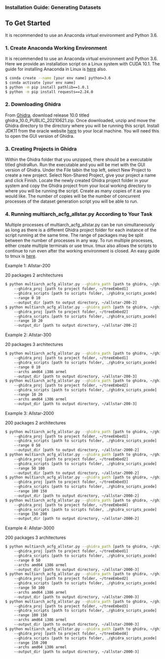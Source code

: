 ### Installation Guide: Generating Datasets

## To Get Started
It is recommended to use an Anaconda virtual environment and Python 3.6.
### 1. Create Anaconda Working Environment
It is recommended to use an Anaconda virtual environment and Python 3.6. Here we provide an installation script on a Linux system with CUDA 10.1. The guide for installing Anaconda in Linux is [here](https://docs.anaconda.com/anaconda/install/linux/) also.
```sh
$ conda create --name [your env name] python=3.6
$ conda activate [your env name]
$ python -m pip install pathlib==1.0.1
$ python -m pip install requests==2.24.0
```
### 2. Downloading Ghidra
From [Ghidra](https://github.com/NationalSecurityAgency/ghidra/releases), download release 10.0 titled ghidra_10.0_PUBLIC_20210621.zip. Once downloaded, unzip and move the Ghidra directory to the directory where you will be running this script. Install JDK11 from the oracle website [here](https://www.oracle.com/java/technologies/javase-jdk11-downloads.html) to your local machine. You will need this to open the GUI version of Ghidra.

### 3. Creating Projects in Ghidra
Within the Ghidra folder that you unzipped, there should be a executable titled ghidraRun. Run the executable and you will be met with the GUI version of Ghidra. Under the File tabin the top left, select New Project to create a new project. Select Non-Shared Project, give your project a name and click Finish. Locate the newly created Ghidra project folder in your system and copy the Ghidra project from your local working directory to where you will be running the script. Create as many copies of it as you would like. The number of copies will be the number of concurrent processes of the dataset generation script you will be able to run.

### 4. Running multiarch_acfg_allstar.py According to Your Task
Multiple processes of multiarch_acfg_allstar.py can be run simultaneously as long as there is a different Ghidra project folder for each instance of the script running at the same time. The range of packages may be split between the number of processes in any way. To run multiple processes, either create multiple terminals or use tmux. tmux also allows the scripts to continue to run even after the working environment is closed. An easy guide to tmux is [here](https://www.hamvocke.com/blog/a-quick-and-easy-guide-to-tmux/).

Example 1: Allstar-200

20 packages 2 architectures
```sh
$ python multiarch_acfg_allstar.py --ghidra_path [path to ghidra, ~/ghidra_10.0_PUBLIC_20210621/ghidra_10.0_PUBLIC/support] 
    --ghidra_proj [path to project folder, ~/treeEmbed1] 
    --ghidra_scripts [path to scripts folder, ./ghidra_scripts_pcode] 
    --range 0 10
    --output_dir [path to output directory, ~/allstar-200-2]
$ python multiarch_acfg_allstar.py --ghidra_path [path to ghidra, ~/ghidra_10.0_PUBLIC_20210621/ghidra_10.0_PUBLIC/support] 
    --ghidra_proj [path to project folder, ~/treeEmbed2] 
    --ghidra_scripts [path to scripts folder, ./ghidra_scripts_pcode] 
    --range 10 20
    --output_dir [path to output directory, ~/allstar-200-2]
```
Example 2: Allstar-300

20 packages 3 architectures
```sh
$ python multiarch_acfg_allstar.py --ghidra_path [path to ghidra, ~/ghidra_10.0_PUBLIC_20210621/ghidra_10.0_PUBLIC/support] 
    --ghidra_proj [path to project folder, ~/treeEmbed1] 
    --ghidra_scripts [path to scripts folder, ./ghidra_scripts_pcode] 
    --range 0 10 
    --archs amd64 i386 armel
    --output_dir [path to output directory, ~/allstar-200-3]
$ python multiarch_acfg_allstar.py --ghidra_path [path to ghidra, ~/ghidra_10.0_PUBLIC_20210621/ghidra_10.0_PUBLIC/support] 
    --ghidra_proj [path to project folder, ~/treeEmbed2] 
    --ghidra_scripts [path to scripts folder, ./ghidra_scripts_pcode] 
    --range 10 20 
    --archs amd64 i386 armel
    --output_dir [path to output directory, ~/allstar-200-3]
```
Example 3: Allstar-2000

200 packages 2 architectures 
```sh
$ python multiarch_acfg_allstar.py --ghidra_path [path to ghidra, ~/ghidra_10.0_PUBLIC_20210621/ghidra_10.0_PUBLIC/support] 
    --ghidra_proj [path to project folder, ~/treeEmbed1] 
    --ghidra_scripts [path to scripts folder, ./ghidra_scripts_pcode] 
    --range 0 50
    --output_dir [path to output directory, ~/allstar-2000-2]
$ python multiarch_acfg_allstar.py --ghidra_path [path to ghidra, ~/ghidra_10.0_PUBLIC_20210621/ghidra_10.0_PUBLIC/support] 
    --ghidra_proj [path to project folder, ~/treeEmbed2] 
    --ghidra_scripts [path to scripts folder, ./ghidra_scripts_pcode] 
    --range 50 100
    --output_dir [path to output directory, ~/allstar-2000-2]
$ python multiarch_acfg_allstar.py --ghidra_path [path to ghidra, ~/ghidra_10.0_PUBLIC_20210621/ghidra_10.0_PUBLIC/support] 
    --ghidra_proj [path to project folder, ~/treeEmbed3] 
    --ghidra_scripts [path to scripts folder, ./ghidra_scripts_pcode] 
    --range 100 150
    --output_dir [path to output directory, ~/allstar-2000-2]
$ python multiarch_acfg_allstar.py --ghidra_path [path to ghidra, ~/ghidra_10.0_PUBLIC_20210621/ghidra_10.0_PUBLIC/support] 
    --ghidra_proj [path to project folder, ~/treeEmbed4] 
    --ghidra_scripts [path to scripts folder, ./ghidra_scripts_pcode] 
    --range 150 200
    --output_dir [path to output directory, ~/allstar-2000-2]
```
Example 4: Allstar-3000

200 packages 3 architectures
```sh
$ python multiarch_acfg_allstar.py --ghidra_path [path to ghidra, ~/ghidra_10.0_PUBLIC_20210621/ghidra_10.0_PUBLIC/support] 
    --ghidra_proj [path to project folder, ~/treeEmbed1] 
    --ghidra_scripts [path to scripts folder, ./ghidra_scripts_pcode] 
    --range 0 50 
    --archs amd64 i386 armel
    --output_dir [path to output directory, ~/allstar-2000-3]
$ python multiarch_acfg_allstar.py --ghidra_path [path to ghidra, ~/ghidra_10.0_PUBLIC_20210621/ghidra_10.0_PUBLIC/support] 
    --ghidra_proj [path to project folder, ~/treeEmbed2] 
    --ghidra_scripts [path to scripts folder, ./ghidra_scripts_pcode] 
    --range 50 100 
    --archs amd64 i386 armel
    --output_dir [path to output directory, ~/allstar-2000-3]
$ python multiarch_acfg_allstar.py --ghidra_path [path to ghidra, ~/ghidra_10.0_PUBLIC_20210621/ghidra_10.0_PUBLIC/support] 
    --ghidra_proj [path to project folder, ~/treeEmbed3] 
    --ghidra_scripts [path to scripts folder, ./ghidra_scripts_pcode]
    --range 100 150 
    --archs amd64 i386 armel
    --output_dir [path to output directory, ~/allstar-2000-3]
$ python multiarch_acfg_allstar.py --ghidra_path [path to ghidra, ~/ghidra_10.0_PUBLIC_20210621/ghidra_10.0_PUBLIC/support] 
    --ghidra_proj [path to project folder, ~/treeEmbed4] 
    --ghidra_scripts [path to scripts folder, ./ghidra_scripts_pcode]
    --range 150 200 
    --archs amd64 i386 armel
    --output_dir [path to output directory, ~/allstar-2000-3]
```
